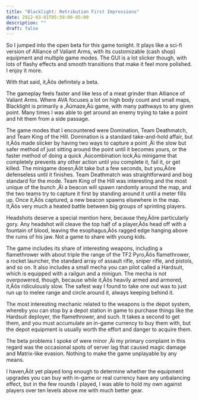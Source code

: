 ```yaml
---
title: "Blacklight: Retribution First Impressions"
date: 2012-03-01T05:59:00-05:00
description: ""
draft: false
---
```

So I jumped into the open beta for this game tonight. It plays like a
sci-fi version of Alliance of Valiant Arms, with its customizable (cash
shop) equipment and multiple game modes. The GUI is a lot slicker
though, with lots of flashy effects and smooth transitions that make it
feel more polished. I enjoy it more.

With that said, it‚Äôs definitely a beta.

The gameplay feels faster and like less of a meat grinder than Alliance
of Valiant Arms. Where AVA focuses a lot on high body count and small
maps, Blacklight is primarily a ‚Äúmaze‚Äù game, with many pathways to
any given point. Many times I was able to get around an enemy trying to
take a point and hit them from a side passage.

The game modes that I encountered were Domination, Team Deathmatch, and
Team King of the Hill. Domination is a standard take-and-hold affair,
but it‚Äôs made slicker by having two ways to capture a point ‚Äì the
slow but safer method of just sitting around the point until it becomes
yours, or the faster method of doing a quick ‚Äúcombination lock‚Äù
minigame that completely prevents any other action until you complete
it, fail it, or get killed. The minigame doesn‚Äôt take but a few
seconds, but you‚Äôre defenseless until it finishes. Team Deathmatch was
straightforward and bog standard for the mode. Team King of the Hill was
interesting and the most unique of the bunch ‚Äì a beacon will spawn
randomly around the map, and the two teams try to capture it first by
standing around it until a meter fills up. Once it‚Äôs captured, a new
beacon spawns elsewhere in the map. It‚Äôs very much a heated battle
between big groups of sprinting players.

Headshots deserve a special mention here, because they‚Äôre particularly
gory. Any headshot will cleave the top half of a player‚Äôs head off
with a fountain of blood, leaving the esophagus‚Äôs ragged edge hanging
above the ruins of his jaw. Not a game to share with young kids.

The game includes its share of interesting weapons, including a
flamethrower with about triple the range of the TF2 Pyro‚Äôs
flamethrower, a rocket launcher, the standard array of assault rifle,
sniper rifle, and pistols, and so on. It also includes a small mecha you
can pilot called a Hardsuit, which is equipped with a railgun and a
minigun. The mecha is not overpowered, though, because while it‚Äôs
heavily armed and armored, it‚Äôs ridiculously slow. The safest way I
found to take one out was to just run up to melee range and circle
around it, always keeping behind it.

The most interesting mechanic related to the weapons is the depot
system, whereby you can stop by a depot station in game to purchase
things like the Hardsuit deployer, the flamethrower, and such. It takes
a second to get them, and you must accumulate an in-game currency to buy
them with, but the depot equipment is usually worth the effort and
danger to acquire them.

The beta problems I spoke of were minor ‚Äì my primary complaint in this
regard was the occasional spots of server lag that caused magic damage
and Matrix-like evasion. Nothing to make the game unplayable by any
means.

I haven‚Äôt yet played long enough to determine whether the equipment
upgrades you can buy with in-game or real currency have any unbalancing
effect, but in the few rounds I played, I was able to hold my own
against players over ten levels above me with much better gear.